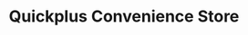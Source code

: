 ---
title: "Quickplus Convenience Store"
url: /halifax/quickplus-convenience-store/
shop: Lebensmittel
---